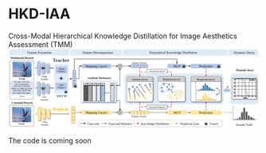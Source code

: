 # HKD-IAA
Cross-Modal Hierarchical Knowledge Distillation for Image Aesthetics Assessment (TMM)
![img](Method.png)

The code is coming soon



